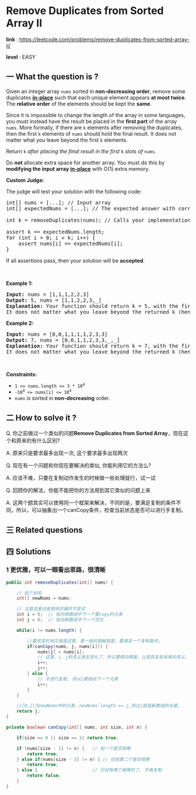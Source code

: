 # Remove Duplicates from Sorted Array II
**link** : https://leetcode.com/problems/remove-duplicates-from-sorted-array-ii/

**level** : EASY
## 一 What the question is ?
<p>Given an integer array <code>nums</code> sorted in <strong>non-decreasing order</strong>, remove some duplicates <a href="https://en.wikipedia.org/wiki/In-place_algorithm" target="_blank"><strong>in-place</strong></a> such that each unique element appears <strong>at most twice</strong>. The <strong>relative order</strong> of the elements should be kept the <strong>same</strong>.</p>

<p>Since it is impossible to change the length of the array in some languages, you must instead have the result be placed in the <strong>first part</strong> of the array <code>nums</code>. More formally, if there are <code>k</code> elements after removing the duplicates, then the first <code>k</code> elements of <code>nums</code>&nbsp;should hold the final result. It does not matter what you leave beyond the first&nbsp;<code>k</code>&nbsp;elements.</p>

<p>Return <code>k</code><em> after placing the final result in the first </em><code>k</code><em> slots of </em><code>nums</code>.</p>

<p>Do <strong>not</strong> allocate extra space for another array. You must do this by <strong>modifying the input array <a href="https://en.wikipedia.org/wiki/In-place_algorithm" target="_blank">in-place</a></strong> with O(1) extra memory.</p>

<p><strong>Custom Judge:</strong></p>

<p>The judge will test your solution with the following code:</p>

<pre>
int[] nums = [...]; // Input array
int[] expectedNums = [...]; // The expected answer with correct length

int k = removeDuplicates(nums); // Calls your implementation

assert k == expectedNums.length;
for (int i = 0; i &lt; k; i++) {
    assert nums[i] == expectedNums[i];
}
</pre>

<p>If all assertions pass, then your solution will be <strong>accepted</strong>.</p>

<p>&nbsp;</p>
<p><strong>Example 1:</strong></p>

<pre>
<strong>Input:</strong> nums = [1,1,1,2,2,3]
<strong>Output:</strong> 5, nums = [1,1,2,2,3,_]
<strong>Explanation:</strong> Your function should return k = 5, with the first five elements of nums being 1, 1, 2, 2 and 3 respectively.
It does not matter what you leave beyond the returned k (hence they are underscores).
</pre>

<p><strong>Example 2:</strong></p>

<pre>
<strong>Input:</strong> nums = [0,0,1,1,1,1,2,3,3]
<strong>Output:</strong> 7, nums = [0,0,1,1,2,3,3,_,_]
<strong>Explanation:</strong> Your function should return k = 7, with the first seven elements of nums being 0, 0, 1, 1, 2, 3 and 3 respectively.
It does not matter what you leave beyond the returned k (hence they are underscores).
</pre>

<p>&nbsp;</p>
<p><strong>Constraints:</strong></p>

<ul>
	<li><code>1 &lt;= nums.length &lt;= 3 * 10<sup>4</sup></code></li>
	<li><code>-10<sup>4</sup> &lt;= nums[i] &lt;= 10<sup>4</sup></code></li>
	<li><code>nums</code> is sorted in <strong>non-decreasing</strong> order.</li>
</ul>

## 二 How to solve it ?

Q. 你之前做过一个类似的问题**Remove Duplicates from Sorted Array**，现在这个和原来的有什么区别?

A. 原来只是要求最多出现一次, 这个要求最多出现两次

Q. 现在有一个问题和你现在要解决的类似, 你能利用它的方法么?

A. 应该不难，只要在复制动作发生的时候做一些处理就行，试一试

Q. 回顾你的解法，你能不能把你的方法用到其它类似的问题上来

A. 这两个题其实可以使用同一个框架来解决，不同的是，要满足复制的条件不同，所以，可以抽象出一个canCopy条件，检查当前状态是否可以进行手复制。

## 三 Related questions

## 四 Solutions 
### 1 更优雅，可以一眼看出思路，很清晰



```java
public int removeDuplicates(int[] nums) {

    // 起个别名
    int[] newNums = nums;

    // 注意这里也是使用的循环不变式
    int i = 0;  // 指向原数组中下一个要copy的元素
    int j = 0;  // 指向新数组中下一个空位

    while(i != nums.length) {

        //要改变的地方就是这里，更一般的理解就是，要满足一个复制条件。
        if(canCopy(nums, j, nums[i])) {
            nums[j] = nums[i];
            // 这里，i，j的含义发生变化了，所以要移动两者，让其恢复到本来的含义。
            i++;
            j++;
        } else {
            // 不进行复制, 所以i要指向下一个元素
            i++;
        }
    }

    //[0,j)为newNums中的元素，newNums.length == j,所以j就是新数组的长度。
    return j;
}

private boolean canCopy(int[] nums, int size, int n) {

    if(size == 0 || size == 1) return true;

    if (nums[size - 1] != n) {   // 前一个是否相等
        return true;
    } else if(nums[size - 2] != n) { // 往前第二个是否相等
        return true;
    } else {                     // 已经有两个相等的了, 不再复制
        return false;
    }
}
```
